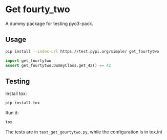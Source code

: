 # Get fourty_two

A dummy package for testing pyo3-pack.

## Usage

```bash
pip install --index-url https://test.pypi.org/simple/ get_fourtytwo
```

```python
import get_fourtytwo
assert get_fourtytwo.DummyClass.get_42() == 42
```

## Testing

Install tox:

```bash
pip install tox
```

Run it:


```bash
tox
```

The tests are in `test_get_gourtytwo.py`, while the configuration is in tox.ini
